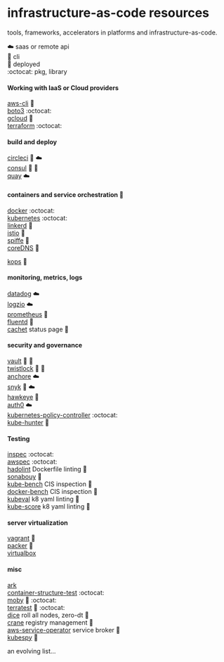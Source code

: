 # infrastructure-as-code resources
tools, frameworks, accelerators in platforms and infrastructure-as-code.  

:cloud:     saas or remote api  
:wrench:    cli  
:whale:     deployed  
:octocat:   pkg, library 

#### Working with IaaS or Cloud providers

[aws-cli](https://docs.aws.amazon.com/cli/latest/userguide/installing.html) :wrench:  
[boto3](https://boto3.readthedocs.io/en/latest/) :octocat:  
[gcloud](https://cloud.google.com/sdk/install) :wrench:  
[terraform](https://www.terraform.io) :octocat:  

#### build and deploy

[circleci](https://circleci.com) :wrench: :cloud:  
[consul](https://www.consul.io/) :wrench: :whale:  
[quay](https://quay.io) :cloud:  

#### containers and service orchestration :wrench:

[docker](https://docs.docker.com) :octocat:  
[kubernetes](https://kubernetes.io) :octocat:  
[linkerd](https://linkerd.io) :whale:  
[istio](https://github.com/istio/istio) :whale:  
[spiffe](https://spiffe.io) :whale:  
[coreDNS](https://coredns.io) :whale:  

[kops](https://github.com/kubernetes/kops) :wrench:  

#### monitoring, metrics, logs

[datadog](https://datadoghq.com) :cloud:  
[logzio](https://logz.io) :cloud:  
[prometheus](https://prometheus.io) :whale:  
[fluentd](https://www.fluentd.org) :whale:  
[cachet](https://github.com/CachetHQ/Cachet) status page :whale:  

#### security and governance

[vault](https://vaultproject.io) :wrench: :whale:  
[twistlock](https://twistlock.com) :wrench: :whale:  
[anchore](https://anchore.io/) :cloud:  
[snyk](https://snyk.io/) :wrench: :cloud:  
[hawkeye](https://github.com/hawkeyesec/scanner-cli) :wrench:  
[auth0](https://auth0.com) :cloud:  
[kubernetes-policy-controller](https://github.com/Azure/kubernetes-policy-controller) :octocat:  
[kube-hunter](https://github.com/aquasecurity/kube-hunter) :wrench:  

#### Testing

[inspec](https://www.inspec.io) :octocat:  
[awspec](https://github.com/k1LoW/awspec) :octocat:  
[hadolint](https://github.com/hadolint/hadolint) Dockerfile linting :wrench:  
[sonabouy](https://github.com/heptio/sonobuoy) :whale:  
[kube-bench](https://github.com/aquasecurity/kube-bench) CIS inspection :wrench:  
[docker-bench](https://github.com/docker/docker-bench-security) CIS inspection :wrench:  
[kubeval](https://github.com/garethr/kubeval) k8 yaml linting :wrench:  
[kube-score](https://github.com/zegl/kube-score) k8 yaml linting :wrench:  

#### server virtualization

[vagrant](https://www.vagrantup.com)  :wrench:  
[packer](https://www.packer.io)  :wrench:  
[virtualbox](https://www.virtualbox.org)  

#### misc

[ark](https://github.com/heptio/ark)  
[container-structure-test](https://github.com/GoogleContainerTools/container-structure-test) :octocat:  
[moby](https://github.com/moby) :wrench: :octocat:  
[terratest](https://github.com/gruntwork-io/terratest) :wrench: :octocat:  
[dice](https://github.com/dmathieu/dice) roll all nodes, zero-dt :wrench:  
[crane](https://github.com/google/go-containerregistry/blob/master/cmd/crane/doc/crane.md) registry management :wrench:  
[aws-service-operator](https://github.com/awslabs/aws-service-operator) service broker :whale:  
[kubespy](https://github.com/pulumi/kubespy) :wrench:  

an evolving list...